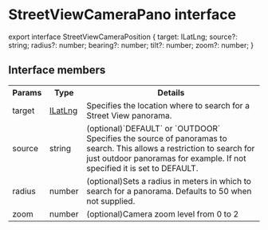 # StreetViewCameraPano interface

export interface StreetViewCameraPosition {
  target: ILatLng;
  source?: string;
  radius?: number;
  bearing?: number;
  tilt?: number;
  zoom?: number;
}

## Interface members

<table>
<tr>
  <th>Params</th>
  <th>Type</th>
  <th>Details</th>
</tr>
<tr>
  <td>target</td>
  <td><a href="../ilatlng/README.md">ILatLng</a></td>
  <td>Specifies the location where to search for a Street View panorama.</td>
</tr>
<tr>
  <td>source</td>
  <td>string</td>
  <td>(optional)`DEFAULT` or `OUTDOOR`<br>Specifies the source of panoramas to search. This allows a restriction to search for just outdoor panoramas for example. If not specified it is set to DEFAULT.</td>
</tr>
<tr>
  <td>radius</td>
  <td>number</td>
  <td>(optional)Sets a radius in meters in which to search for a panorama. Defaults to 50 when not supplied.</td>
</tr>
<tr>
  <td>zoom</td>
  <td>number</td>
  <td>(optional)Camera zoom level from 0 to 2</td>
</tr>
</table>
